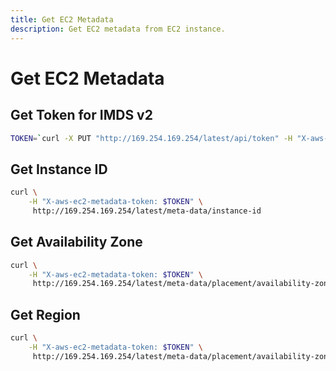 ```yaml
---
title: Get EC2 Metadata
description: Get EC2 metadata from EC2 instance.
---
```


# Get EC2 Metadata

## Get Token for IMDS v2

``` bash
TOKEN=`curl -X PUT "http://169.254.169.254/latest/api/token" -H "X-aws-ec2-metadata-token-ttl-seconds: 21600"`
```

## Get Instance ID

``` bash
curl \
    -H "X-aws-ec2-metadata-token: $TOKEN" \
     http://169.254.169.254/latest/meta-data/instance-id
```

## Get Availability Zone

``` bash
curl \
    -H "X-aws-ec2-metadata-token: $TOKEN" \
     http://169.254.169.254/latest/meta-data/placement/availability-zone
```

## Get Region

``` bash
curl \
    -H "X-aws-ec2-metadata-token: $TOKEN" \
     http://169.254.169.254/latest/meta-data/placement/availability-zone | sed '$s/.$//'
```